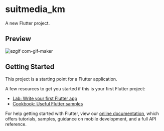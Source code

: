# suitmedia_km

A new Flutter project.

## Preview
![ezgif com-gif-maker](https://user-images.githubusercontent.com/74786973/149603395-22a66392-1882-4cc6-a533-8075fbd21dd0.gif)



## Getting Started


This project is a starting point for a Flutter application.

A few resources to get you started if this is your first Flutter project:

- [Lab: Write your first Flutter app](https://flutter.dev/docs/get-started/codelab)
- [Cookbook: Useful Flutter samples](https://flutter.dev/docs/cookbook)

For help getting started with Flutter, view our
[online documentation](https://flutter.dev/docs), which offers tutorials,
samples, guidance on mobile development, and a full API reference.
